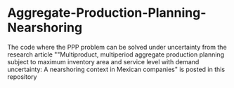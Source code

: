 # Aggregate-Production-Planning-Nearshoring
The code where the PPP problem can be solved under uncertainty from the research article ""Multiproduct, multiperiod aggregate production planning subject to maximum inventory area and service level with demand uncertainty: A nearshoring context in Mexican companies" is posted in this repository
